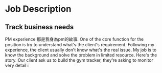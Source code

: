 # Job Description
## Track business needs
PM experience
那是我身為pm的故事. One of the core function for the position is try to understand what's the client's requirement.  Following my experience, the client usually don't know what's the real issue. My job is to know the background and solve the problem in limited resource. Here's the story. Our client ask us to build the gym tracker, they're asking to monitor very detail i
<!--stackedit_data:
eyJoaXN0b3J5IjpbLTk5OTgxMjY5MiwtMTgwMjMwOTk3M119
-->